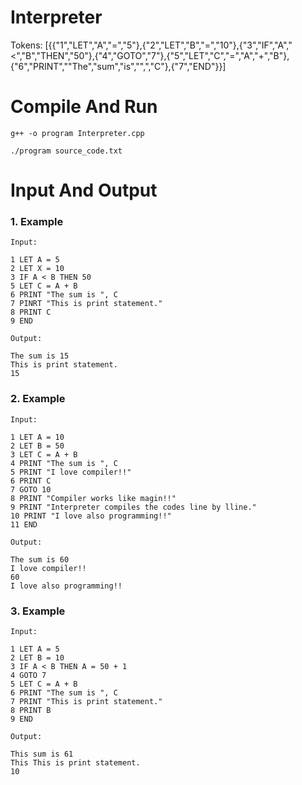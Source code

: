 # Interpreter

Tokens: [{{"1","LET","A","=","5"},{"2","LET","B","=","10"},{"3","IF","A","<","B","THEN","50"},{"4","GOTO","7"},{"5","LET","C","=","A","+","B"},{"6","PRINT",""The","sum","is","",","C"},{"7","END"}}]

# Compile And Run

```properties
g++ -o program Interpreter.cpp

./program source_code.txt
```


# Input And Output

### 1. Example

```properties
Input:

1 LET A = 5
2 LET X = 10
3 IF A < B THEN 50
5 LET C = A + B
6 PRINT "The sum is ", C
7 PINRT "This is print statement."
8 PRINT C
9 END

Output:

The sum is 15
This is print statement.
15
```

### 2. Example

```properties
Input:

1 LET A = 10
2 LET B = 50
3 LET C = A + B
4 PRINT "The sum is ", C
5 PRINT "I love compiler!!"
6 PRINT C
7 GOTO 10
8 PRINT "Compiler works like magin!!"
9 PRINT "Interpreter compiles the codes line by lline."
10 PRINT "I love also programming!!"
11 END

Output:

The sum is 60
I love compiler!!  
60
I love also programming!!
```

### 3. Example

```properties
Input:

1 LET A = 5
2 LET B = 10
3 IF A < B THEN A = 50 + 1
4 GOTO 7
5 LET C = A + B
6 PRINT "The sum is ", C
7 PRINT "This is print statement."
8 PRINT B
9 END

Output:

This sum is 61
This This is print statement.
10
```